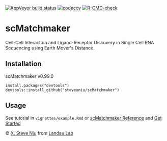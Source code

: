 [![AppVeyor build status](https://ci.appveyor.com/api/projects/status/github/stevexniu/scMatchmaker?branch=main&svg=true)](https://ci.appveyor.com/project/stevexniu/scMatchmaker) [![codecov](https://codecov.io/gh/stevexniu/scMatchmaker/branch/main/graph/badge.svg?token=LsMOwlNUgP)](https://codecov.io/gh/stevexniu/scMatchmaker) [![R-CMD-check](https://github.com/stevexniu/scMatchmaker/actions/workflows/R-CMD-check.yaml/badge.svg)](https://github.com/stevexniu/scMatchmaker/actions/workflows/R-CMD-check.yaml)

scMatchmaker
=======
Cell-Cell Interaction and Ligand-Receptor Discovery in Single Cell RNA Sequencing using Earth Mover's Distance.

Installation
------------
scMatchmaker v0.99.0

	install.packages("devtools")
	devtools::install_github("stevexniu/scMatchmaker")

Usage
-----
See tutorial in ```vignettes/example.Rmd```
or [scMatchmaker Reference](https://stevexniu.github.io/scMatchmaker/) and [Get Started](https://stevexniu.github.io/scMatchmaker/articles/get_started.html)


© [X. Steve Niu](https://github.com/stevexniu) from [Landau Lab](https://www.landaulab.org) 